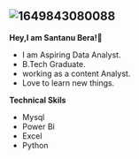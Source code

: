 ## ![1649843080088](https://user-images.githubusercontent.com/121167491/226165897-c0380827-d141-4788-ae86-3dd857c3693b.JPG)





**Hey,I am Santanu Bera!👋**


* I am Aspiring Data Analyst.
* B.Tech Graduate.
* working as a content Analyst.
* Love to learn new things.


**Technical Skils**
* Mysql
* Power Bi
* Excel
* Python



